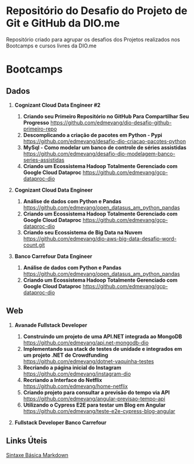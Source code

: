 # Repositório do Desafio do Projeto de Git e GitHub da DIO.me
Repositório criado para agrupar os desafios dos Projetos realizados nos Bootcamps e cursos livres da DIO.me

# Bootcamps
## Dados
1. **Cognizant Cloud Data Engineer #2**
   1. **Criando seu Primeiro Repositório no GitHub Para Compartilhar Seu Progresso** <https://github.com/edmevang/dio-desafio-github-primeiro-repo>
   2. **Descomplicando a criação de pacotes em Python - Pypi**  <https://github.com/edmevang/desafio-dio-criacao-pacotes-python>
   3. **MySql - Como modelar um banco de controle de séries assistidas** <https://github.com/edmevang/desafio-dio-modelagem-banco-series-assistidas>
   4. **Criando um Ecossistema Hadoop Totalmente Gerenciado com Google Cloud Dataproc** <https://github.com/edmevang/gcp-dataproc-dio>

2. **Cognizant Cloud Data Engineer**
   1. **Análise de dados com Python e Pandas** <https://github.com/edmevang/open_datasus_am_python_pandas>
   2. **Criando um Ecossistema Hadoop Totalmente Gerenciado com Google Cloud Dataproc** <https://github.com/edmevang/gcp-dataproc-dio>
   3. **Criando seu Ecossistema de Big Data na Nuvem** <https://github.com/edmevang/dio-aws-big-data-desafio-word-count.git>


3. **Banco Carrefour Data Engineer**
   1. **Análise de dados com Python e Pandas** <https://github.com/edmevang/open_datasus_am_python_pandas>
   2. **Criando um Ecossistema Hadoop Totalmente Gerenciado com Google Cloud Dataproc** <https://github.com/edmevang/gcp-dataproc-dio>

## Web
1. **Avanade Fullstack Developer**
   1. **Construindo um projeto de uma API.NET integrada ao MongoDB** <https://github.com/edmevang/api.net-mongodb-dio>
   2. **Implementando sua stack de testes de unidade e integrados em um projeto .NET de Crowdfunding** <https://github.com/edmevang/dotnet-vaquinha-testes>
   3. **Recriando a página inicial do Instagram** <https://github.com/edmevang/instagram-dio>
   4. **Recriando a Interface do Netflix** <https://github.com/edmevang/home-netflix>
   5. **Criando projeto para consultar a previsão do tempo via API** <https://github.com/edmevang/angular-previsao-tempo-api>
   6. **Utilizando o Cypress E2E para testar um Blog em Angular** <https://github.com/edmevang/teste-e2e-cypress-blog-angular>


2. **Fullstack Developer Banco Carrefour**
 
   
## Links Úteis
[Sintaxe Básica Markdown](https://www.markdownguide.org/basic-syntax/)
